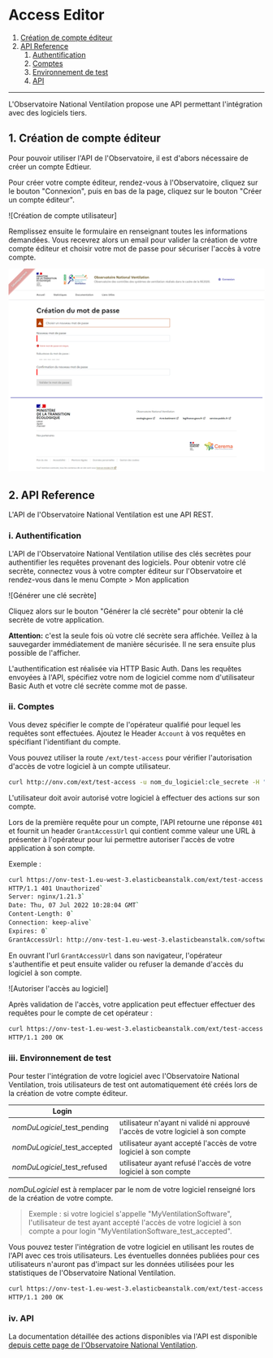 # Access Editor

1. [Création de compte éditeur](#creation)
2. [API Reference](#apiReference)
    1. [Authentification](#authentification)
    2. [Comptes](#comptes)
    3. [Environnement de test](#testEnv)
    4. [API](#api)

----

L'Observatoire National Ventilation propose une API permettant l'intégration avec des logiciels tiers.

## 1. Création de compte éditeur <a name="creation"></a>

Pour pouvoir utiliser l'API de l'Observatoire, il est d'abors nécessaire de créer un compte Edtieur.

Pour créer votre compte éditeur, rendez-vous à l'Observatoire, cliquez sur le bouton "Connexion", puis en bas de la page, cliquez sur le bouton "Créer un compte éditeur".


![Création de compte utilisateur]

Remplissez ensuite le formulaire en renseignant toutes les informations demandées. Vous recevrez alors un email pour valider la création de votre compte éditeur et choisir votre mot de passe pour sécuriser l'accès à votre compte.

![Créer votre mot de passe](https://github.com/dooApp/onv/blob/test/wiki-images/set_password.png?raw=true)

## 2. API Reference <a name="apiReference"></a>

L'API de l'Observatoire National Ventilation est une API REST.

### i.  Authentification <a name="authentification"></a>

L'API de l'Observatoire National Ventilation utilise des clés secrètes pour authentifier les requêtes provenant des logiciels. Pour obtenir votre clé secrète, connectez vous à votre compter éditeur sur l'Observatoire et rendez-vous dans le menu Compte > Mon application

![Générer une clé secrète]

Cliquez alors sur le bouton "Générer la clé secrète" pour obtenir la clé secrète de votre application.

**Attention:** c'est la seule fois où votre clé secrète sera affichée. Veillez à la sauvegarder immédiatement de manière sécurisée. Il ne sera ensuite plus possible de l'afficher.

L'authentification est réalisée via HTTP Basic Auth. Dans les requêtes envoyées à l'API, spécifiez votre nom de logiciel comme nom d'utilisateur Basic Auth et votre clé secrète comme mot de passe.

### ii. Comptes <a name="comptes"></a>

Vous devez spécifier le compte de l'opérateur qualifié pour lequel les requêtes sont effectuées. Ajoutez le Header ``Account`` à vos requêtes en spécifiant l'identifiant du compte.

Vous pouvez utiliser la route ``/ext/test-access`` pour vérifier l'autorisation d'accès de votre logiciel à un compte utilisateur.

```Bash
curl http://onv.com/ext/test-access -u nom_du_logiciel:cle_secrete -H "Account:id_de_l_operateur"
```

L'utilisateur doit avoir autorisé votre logiciel à effectuer des actions sur son compte.

Lors de la première requête pour un compte, l'API retourne une réponse ``401`` et fournit un header ``GrantAccessUrl`` qui contient comme valeur une URL à présenter à l'opérateur pour lui permettre autoriser l'accès de votre application à son compte.

Exemple :


```Bash
curl https://onv-test-1.eu-west-3.elasticbeanstalk.com/ext/test-access -u nom_du_logiciel:cle_secrete -H "Account:id_de_l_operateur" --head
HTTP/1.1 401 Unauthorized`
Server: nginx/1.21.3`
Date: Thu, 07 Jul 2022 10:28:04 GMT`
Content-Length: 0`
Connection: keep-alive`
Expires: 0`
GrantAccessUrl: http://onv-test-1.eu-west-3.elasticbeanstalk.com/software-authorization/1/grant-access`
```

En ouvrant l'url ``GrantAccessUrl`` dans son navigateur, l'opérateur s'authentifie et peut ensuite valider ou refuser la demande d'accès du logiciel à son compte.

![Autoriser l'accès au logiciel]

Après validation de l'accès, votre application peut effectuer effectuer des requêtes pour le compte de cet opérateur :

```Bash
curl https://onv-test-1.eu-west-3.elasticbeanstalk.com/ext/test-access -u nom_du_logiciel:cle_secrete -H "Account:id_de_l_operateur" --head
HTTP/1.1 200 OK
```

### iii. Environnement de test <a name="testEnv"></a>

Pour tester l'intégration de votre logiciel avec l'Observatoire National Ventilation, trois utilisateurs de test ont automatiquement été créés lors de la création de votre compte éditeur.

|Login||
|---|---|
|*nomDuLogiciel*_test_pending|utilisateur n'ayant ni validé ni approuvé l'accès de votre logiciel à son compte|
|*nomDuLogiciel*_test_accepted|utilisateur ayant accepté l'accès de votre logiciel à son compte|
|*nomDuLogiciel*_test_refused|utilisateur ayant refusé l'accès de votre logiciel à son compte|

*nomDuLogiciel* est à remplacer par le nom de votre logiciel renseigné lors de la création de votre compte.

> Exemple : si votre logiciel s'appelle "MyVentilationSoftware", l'utilisateur de test ayant accepté l'accès de votre logiciel à son compte a pour login "MyVentilationSoftware_test_accepted".

Vous pouvez tester l'intégration de votre logiciel en utilisant les routes de l'API avec ces trois utilisateurs. Les éventuelles données publiées pour ces utilisateurs n'auront pas d'impact sur les données utilisées pour les statistiques de l'Observatoire National Ventilation.

```Bash
curl https://onv-test-1.eu-west-3.elasticbeanstalk.com/ext/test-access -u MyVentilationSoftware:cle_secrete -H "Account:MyVentilationSoftware_test_accepted" --head
HTTP/1.1 200 OK
```

### iv. API <a name="api"></a> 
La documentation détaillée des actions disponibles via l'API est disponible [depuis cette page de l'Observatoire National Ventilation](https://onv-test-1.eu-west-3.elasticbeanstalk.com/editor/docs).

